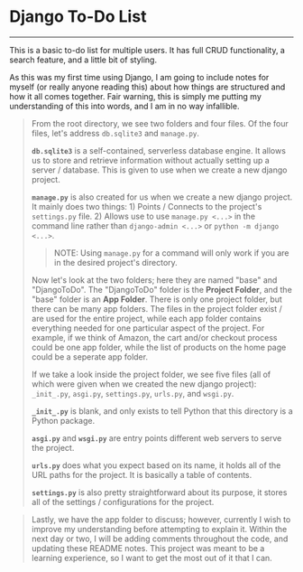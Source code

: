 # Django To-Do List
---
This is a basic to-do list for multiple users. It has full CRUD functionality, a search feature, and a little bit of styling.

As this was my first time using Django, I am going to include notes for myself (or really anyone reading this) about how things are structured and how it all comes together. Fair warning, this is simply me putting my understanding of this into words, and I am in no way infallible.

> From the root directory, we see two folders and four files. Of the four files, let's address `db.sqlite3` and `manage.py`. 
>
> **`db.sqlite3`** is a self-contained, serverless database engine. It allows us to store and retrieve information without actually setting up a server / database. This is given to use when we create a new django project.
>
> **`manage.py`** is also created for us when we create a new django project. It mainly does two things: 1) Points / Connects to the project's `settings.py` file. 2) Allows use to use `manage.py <...>` in the command line rather than `django-admin <...>` or `python -m django <...>`.
>> NOTE: Using `manage.py` for a command will only work if you are in the desired project's directory.
>
>
> Now let's look at the two folders; here they are named "base" and "DjangoToDo". The "DjangoToDo" folder is the **Project Folder**, and the "base" folder is an **App Folder**. There is only one project folder, but there can be many app folders. The files in the project folder exist / are used for the entire project, while each app folder contains everything needed for one particular aspect of the project. For example, if we think of Amazon, the cart and/or checkout process could be one app folder, while the list of products on the home page could be a seperate app folder.
>
> If we take a look inside the project folder, we see five files (all of which were given when we created the new django project): `_init_.py`, `asgi.py`, `settings.py`, `urls.py`, and `wsgi.py`.
>
> **`_init_.py`** is blank, and only exists to tell Python that this directory is a Python package.
>
> **`asgi.py`** and **`wsgi.py`** are entry points different web servers to serve the project.
>
> **`urls.py`** does what you expect based on its name, it holds all of the URL paths for the project. It is basically a table of contents.
>
> **`settings.py`** is also pretty straightforward about its purpose, it stores all of the settings / configurations for the project.

> Lastly, we have the app folder to discuss; however, currently I wish to improve my understanding before attempting to explain it. Within the next day or two, I will be adding comments throughout the code, and updating these README notes. This project was meant to be a learning experience, so I want to get the most out of it that I can.